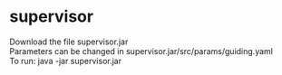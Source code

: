 # supervisor  
Download the file supervisor.jar  
Parameters can be changed in supervisor.jar/src/params/guiding.yaml  
To run: java -jar supervisor.jar  
